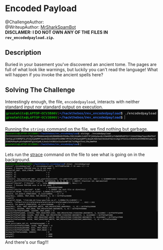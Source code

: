 # Encoded Payload
@ChallengeAuthor:\
@WriteupAuthor: [MrSharkSpamBot]\
**DISCLAMER: I DO NOT OWN ANY OF THE FILES IN ```rev_encodedpayload.zip```.**

## Description
Buried in your basement you've discovered an ancient tome. The pages are full of what look like warnings, but luckily you can't read the language! What will happen if you invoke the ancient spells here?

## Solving The Challenge
Interestingly enough, the file, ```encodedpayload```, interacts with neither standard input nor standard output on execution.
![image](img/img1.png)

Running the ```strings``` command on the file, we find nothing but garbage.
![image](img/img2.png)

Lets run the [strace] command on the file to see what is going on in the background.
![image](img/img3.png)
And there's our flag!!!

[MrSharkSpamBot]: https://github.com/MrSharkSpamBot
[strace]: https://github.com/strace/strace
